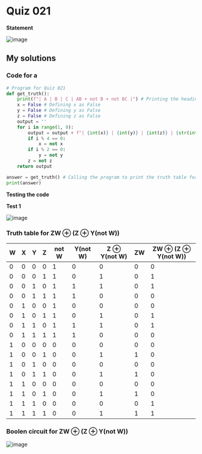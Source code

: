 # Quiz 021
**Statement**

![image](https://user-images.githubusercontent.com/111758436/201060449-c1d4bca0-8db2-4a49-93ce-f488ffa05ef3.png)

## My solutions
### Code for a
```.py
# Program for Quiz 021
def get_truth():
    print(f"| A | B | C | AB + not B + not BC |") # Printing the heading
    x = False # Defining x as False
    y = False # Defining y as False
    z = False # Defining z as False
    output = ''
    for i in range(1, 9):
        output = output + f"| {int(x)} | {int(y)} | {int(z)} | {str(int((((int(x) and int(y)) or (not int(y))) or (not (int(y) and int(z)))))).center(19, ' ')} |\n"
        if i % 4 == 0:
            x = not x
        if i % 2 == 0:
            y = not y
        z = not z
    return output

answer = get_truth() # Calling the program to print the truth table for 3 inputs
print(answer)
```
**Testing the code**

**Test 1**

![image](https://user-images.githubusercontent.com/111758436/202156946-e121cd92-f9e9-4d02-9582-c014c813b984.png)

### Truth table for  ZW ⊕ (Z ⊕ Y(not W))
| W | X | Y | Z | not W | Y(not W) | Z ⊕ Y(not W)| ZW | ZW ⊕ (Z ⊕ Y(not W)) |
|---|---|---|---|-------|----------|--------------|----|------------------------|
| 0 | 0 | 0 | 0 | 1     | 0        | 0            | 0  | 0                      |
| 0 | 0 | 0 | 1 | 1     | 0        | 1            | 0  | 1                      |
| 0 | 0 | 1 | 0 | 1     | 1        | 1            | 0  | 1                      |
| 0 | 0 | 1 | 1 | 1     | 1        | 0            | 0  | 0                      |
| 0 | 1 | 0 | 0 | 1     | 0        | 0            | 0  | 0                      |
| 0 | 1 | 0 | 1 | 1     | 0        | 1            | 0  | 1                      |
| 0 | 1 | 1 | 0 | 1     | 1        | 1            | 0  | 1                      |
| 0 | 1 | 1 | 1 | 1     | 1        | 0            | 0  | 0                      |
| 1 | 0 | 0 | 0 | 0     | 0        | 0            | 0  | 0                      |
| 1 | 0 | 0 | 1 | 0     | 0        | 1            | 1  | 0                      |
| 1 | 0 | 1 | 0 | 0     | 0        | 0            | 0  | 0                      |
| 1 | 0 | 1 | 1 | 0     | 0        | 1            | 1  | 0                      |
| 1 | 1 | 0 | 0 | 0     | 0        | 0            | 0  | 0                      |
| 1 | 1 | 0 | 1 | 0     | 0        | 1            | 1  | 0                      |
| 1 | 1 | 1 | 0 | 0     | 0        | 0            | 0  | 1                      |
| 1 | 1 | 1 | 1 | 0     | 0        | 1            | 1  | 1                      |
### Boolen circuit for ZW ⊕ (Z ⊕ Y(not W))
![image](https://user-images.githubusercontent.com/111758436/199957668-e78ecb7c-adef-4089-b566-f70c2197d4ea.png)
